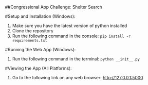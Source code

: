 ##Congressional App Challenge: Shelter Search

#Setup and Installation (Windows):

1. Make sure you have the latest version of python installed
2. Clone the repository
3. Run the following command in the console: ```pip install -r requirements.txt```

#Running the Web App (Windows):

1. Run the following command in the terminal: ```python __init__.py```

#Viewing the App (All Platforms):

1. Go to the following link on any web browser: http://127.0.0.1:5000